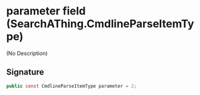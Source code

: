 # parameter field (SearchAThing.CmdlineParseItemType)
(No Description)

## Signature
```csharp
public const CmdlineParseItemType parameter = 2;
```
